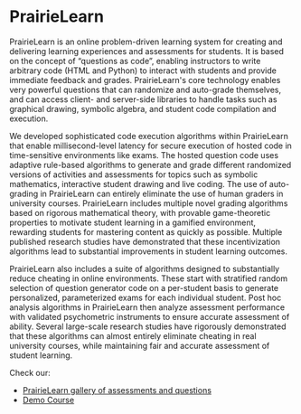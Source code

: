 
# PrairieLearn

PrairieLearn is an online problem-driven learning system for creating and delivering learning experiences and assessments for students. It is based on the concept of “questions as code”, enabling instructors to write arbitrary code (HTML and Python) to interact with students and provide immediate feedback and grades. PrairieLearn's core technology enables very powerful questions that can randomize and auto-grade themselves, and can access client- and server-side libraries to handle tasks such as graphical drawing, symbolic algebra, and student code compilation and execution.

We developed sophisticated code execution algorithms within PrairieLearn that enable millisecond-level latency for secure execution of hosted code in time-sensitive environments like exams. The hosted question code uses adaptive rule-based algorithms to generate and grade different randomized versions of activities and assessments for topics such as symbolic mathematics, interactive student drawing and live coding. The use of auto-grading in PrairieLearn can entirely eliminate the use of human graders in university courses. PrairieLearn includes multiple novel grading algorithms based on rigorous mathematical theory, with provable game-theoretic properties to motivate student learning in a gamified environment, rewarding students for mastering content as quickly as possible. Multiple published research studies have demonstrated that these incentivization algorithms lead to substantial improvements in student learning outcomes.

PrairieLearn also includes a suite of algorithms designed to substantially reduce cheating in online environments. These start with stratified random selection of question generator code on a per-student basis to generate personalized, parameterized exams for each individual student. Post hoc analysis algorithms in PrairieLearn then analyze assessment performance with validated psychometric instruments to ensure accurate assessment of ability. Several large-scale research studies have rigorously demonstrated that these algorithms can almost entirely eliminate cheating in real university courses, while maintaining fair and accurate assessment of student learning.


Check our:

- [PrairieLearn gallery of assessments and questions](https://www.prairielearn.com/gallery)
- [Demo Course](https://www.prairielearn.org/pl/course_instance/128605)

